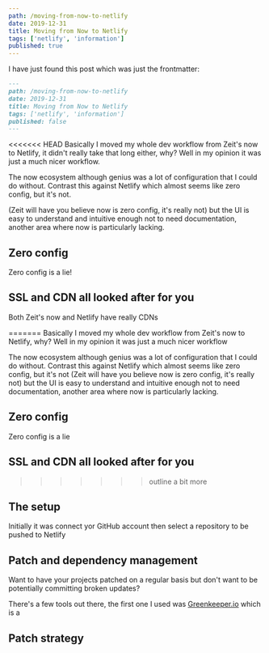 ```yaml
---
path: /moving-from-now-to-netlify
date: 2019-12-31
title: Moving from Now to Netlify
tags: ['netlify', 'information']
published: true
---
```


I have just found this post which was just the frontmatter:

```md
---
path: /moving-from-now-to-netlify
date: 2019-12-31
title: Moving from Now to Netlify
tags: ['netlify', 'information']
published: false
---
```

<<<<<<< HEAD
Basically I moved my whole dev workflow from Zeit's now to Netlify, it
didn't really take that long either, why? Well in my opinion it was
just a much nicer workflow.

The now ecosystem although genius was a lot of configuration that I
could do without. Contrast this against Netlify which almost seems
like zero config, but it's not.

(Zeit will have you believe now is zero config, it's really not) but
the UI is easy to understand and intuitive enough not to need
documentation, another area where now is particularly lacking.

## Zero config

Zero config is a lie!

## SSL and CDN all looked after for you

Both Zeit's now and Netlify have really CDNs

=======
Basically I moved my whole dev workflow from Zeit's now to Netlify,
why? Well in my opinion it was just a much nicer workflow

The now ecosystem although genius was a lot of configuration that I
could do without. Contrast this against Netlify which almost seems
like zero config, but it's not (Zeit will have you believe now is zero
config, it's really not) but the UI is easy to understand and
intuitive enough not to need documentation, another area where now is
particularly lacking.

## Zero config

Zero config is a lie

## SSL and CDN all looked after for you

>>>>>>> outline a bit more
## The setup

Initially it was connect yor GitHub account then select a repository
to be pushed to Netlify

## Patch and dependency management

Want to have your projects patched on a regular basis but don't want
to be potentially committing broken updates?

There's a few tools out there, the first one I used was
[Greenkeeper.io] which is a

## Patch strategy

<!-- LINKS -->

[greenkeeper.io]: https://greenkeeper.io

